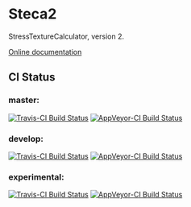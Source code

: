 # Steca2
StressTextureCalculator, version 2.

[Online documentation](http://apps.jcns.fz-juelich.de/steca2)

## CI Status

### master:

[![Travis-CI Build Status](https://travis-ci.org/scgmlz/Steca2.svg?branch=master)](https://travis-ci.org/scgmlz/Steca2)
[![AppVeyor-CI Build Status](https://ci.appveyor.com/api/projects/status/github/scgmlz/steca2?branch=master&svg=true)](https://ci.appveyor.com/project/jwuttke/steca2)

### develop:

[![Travis-CI Build Status](https://travis-ci.org/scgmlz/Steca2.svg?branch=develop)](https://travis-ci.org/scgmlz/Steca2)
[![AppVeyor-CI Build Status](https://ci.appveyor.com/api/projects/status/github/scgmlz/steca2?branch=develop&svg=true)](https://ci.appveyor.com/project/jwuttke/steca2)

### experimental:

[![Travis-CI Build Status](https://travis-ci.org/scgmlz/Steca2.svg?branch=experimental)](https://travis-ci.org/scgmlz/Steca2)
[![AppVeyor-CI Build Status](https://ci.appveyor.com/api/projects/status/github/scgmlz/steca2?branch=experimental&svg=true)](https://ci.appveyor.com/project/jwuttke/steca2)
